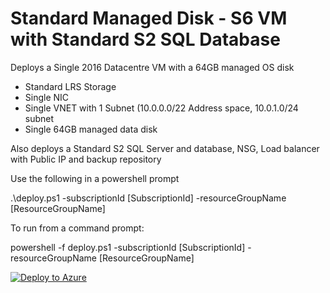 # Standard Managed Disk - S6 VM with Standard S2 SQL Database

Deploys a Single 2016 Datacentre VM with a 64GB managed OS disk
- Standard LRS Storage
- Single NIC
- Single VNET with 1 Subnet (10.0.0.0/22 Address space, 10.0.1.0/24 subnet
- Single 64GB managed data disk

Also deploys a Standard S2 SQL Server and database, NSG, Load balancer with Public IP and backup repository 

Use the following in a powershell prompt

.\deploy.ps1 -subscriptionId [SubscriptionId] -resourceGroupName [ResourceGroupName]

To run from a command prompt:

powershell -f deploy.ps1 -subscriptionId [SubscriptionId] -resourceGroupName [ResourceGroupName]

[![Deploy to Azure](http://azuredeploy.net/deploybutton.png)](https://azuredeploy.net/)
